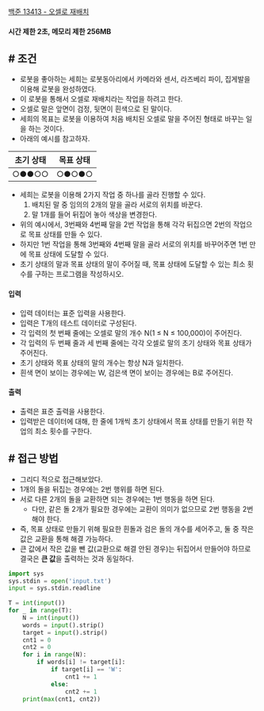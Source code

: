 
[백준 13413 - 오셀로 재배치](https://www.acmicpc.net/problem/13413)

#### **시간 제한 2초, 메모리 제한 256MB**

## **# 조건**

- 로봇을 좋아하는 세희는 로봇동아리에서 카메라와 센서, 라즈베리 파이, 집게발을 이용해 로봇을 완성하였다. 
- 이 로봇을 통해서 오셀로 재배치라는 작업을 하려고 한다. 
- 오셀로 말은 앞면이 검정, 뒷면이 흰색으로 된 말이다. 
- 세희의 목표는 로봇을 이용하여 처음 배치된 오셀로 말을 주어진 형태로 바꾸는 일을 하는 것이다. 
- 아래의 예시를 참고하자.

|초기 상태|목표 상태|
|---|---|
|○●●○○|○●○●○|

- 세희는 로봇을 이용해 2가지 작업 중 하나를 골라 진행할 수 있다.
	1. 배치된 말 중 임의의 2개의 말을 골라 서로의 위치를 바꾼다.
	2. 말 1개를 들어 뒤집어 놓아 색상을 변경한다.
- 위의 예시에서, 3번째와 4번째 말을 2번 작업을 통해 각각 뒤집으면 2번의 작업으로 목표 상태를 만들 수 있다. 
- 하지만 1번 작업을 통해 3번째와 4번째 말을 골라 서로의 위치를 바꾸어주면 1번 만에 목표 상태에 도달할 수 있다. 
- 초기 상태의 말과 목표 상태의 말이 주어질 때, 목표 상태에 도달할 수 있는 최소 횟수를 구하는 프로그램을 작성하시오.

#### **입력**
- 입력 데이터는 표준 입력을 사용한다. 
- 입력은 T개의 테스트 데이터로 구성된다. 
- 각 입력의 첫 번째 줄에는 오셀로 말의 개수 N(1 ≤ N ≤ 100,000)이 주어진다. 
- 각 입력의 두 번째 줄과 세 번째 줄에는 각각 오셀로 말의 초기 상태와 목표 상태가 주어진다. 
- 초기 상태와 목표 상태의 말의 개수는 항상 N과 일치한다. 
- 흰색 면이 보이는 경우에는 W, 검은색 면이 보이는 경우에는 B로 주어진다.

#### **출력**
- 출력은 표준 출력을 사용한다. 
- 입력받은 데이터에 대해, 한 줄에 1개씩 초기 상태에서 목표 상태를 만들기 위한 작업의 최소 횟수를 구한다.

## **# 접근 방법**

- 그리디 적으로 접근해보았다.
- 1개의 돌을 뒤집는 경우에는 2번 행위를 하면 된다.
- 서로 다른 2개의 돌을 교환하면 되는 경우에는 1번 행동을 하면 된다.
	- 다만, 같은 돌 2개가 필요한 경우에는 교환이 의미가 없으므로 2번 행동을 2번해야 한다.
- 즉, 목표 상태로 만들기 위해 필요한 흰돌과 검은 돌의 개수를 세어주고, 둘 중 작은 값은 교환을 통해 해결 가능하다.
- 큰 값에서 작은 값을 뺀 값(교환으로 해결 안된 경우)는 뒤집어서 만들어야 하므로 결국은 **큰 값**을 출력하는 것과 동일하다.

```python
import sys  
sys.stdin = open('input.txt')  
input = sys.stdin.readline  
  
T = int(input())  
for _ in range(T):  
    N = int(input())  
    words = input().strip()  
    target = input().strip()  
    cnt1 = 0  
    cnt2 = 0  
    for i in range(N):  
        if words[i] != target[i]:  
            if target[i] == 'W':  
                cnt1 += 1  
            else:  
                cnt2 += 1  
    print(max(cnt1, cnt2))
```